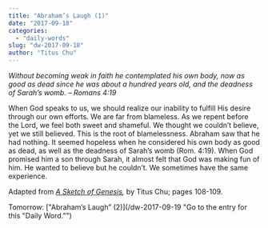 ```yaml
---
title: "Abraham’s Laugh (1)"
date: "2017-09-18"
categories: 
  - "daily-words"
slug: "dw-2017-09-18"
author: "Titus Chu"
---
```


_Without becoming weak in faith he contemplated his own body, now as good as dead since he was about a hundred years old, and the deadness of Sarah’s womb._ _– Romans 4:19_

When God speaks to us, we should realize our inability to fulfill His desire through our own efforts. We are far from blameless. As we repent before the Lord, we feel both sweet and shameful. We thought we couldn’t believe, yet we still believed. This is the root of blamelessness. Abraham saw that he had nothing. It seemed hopeless when he considered his own body as good as dead, as well as the deadness of Sarah’s womb (Rom. 4:19). When God promised him a son through Sarah, it almost felt that God was making fun of him. He wanted to believe but he couldn’t. We sometimes have the same experience.

Adapted from _[A Sketch of Genesis](/book-gen-sketch "Go to the listing for this book."),_ by Titus Chu; pages 108-109.

Tomorrow: ["Abraham’s Laugh” (2)](/dw-2017-09-19 "Go to the entry for this "Daily Word."")
